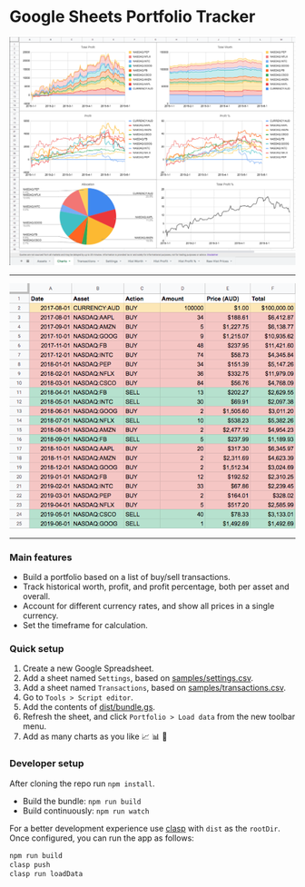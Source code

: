 # Google Sheets Portfolio Tracker

<img src="img/sample-charts.png"/>
<hr>

<img src="img/sample-transactions.png"/>
<hr>

### Main features

- Build a portfolio based on a list of buy/sell transactions.
- Track historical worth, profit, and profit percentage, both per asset and overall.
- Account for different currency rates, and show all prices in a single currency.
- Set the timeframe for calculation.

### Quick setup

1. Create a new Google Spreadsheet.
2. Add a sheet named `Settings`, based on [samples/settings.csv](samples/settings.csv).
3. Add a sheet named `Transactions`, based on [samples/transactions.csv](samples/transactions.csv).
4. Go to `Tools > Script editor`.
5. Add the contents of [dist/bundle.gs](dist/bundle.gs).
6. Refresh the sheet, and click `Portfolio > Load data` from the new toolbar menu.
7. Add as many charts as you like :chart_with_upwards_trend: :bar_chart: :rocket:

### Developer setup

After cloning the repo run `npm install`.

- Build the bundle: `npm run build`
- Build continuously: `npm run watch`

For a better development experience use [clasp](https://github.com/google/clasp) with
`dist` as the `rootDir`. Once configured, you can run the app as follows:

```
npm run build
clasp push
clasp run loadData
```
